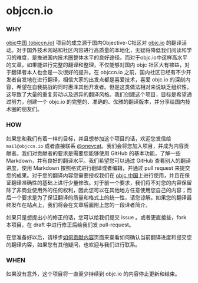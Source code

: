 objccn.io
========

### WHY

[objc中国 (objccn.io)](http://objccn.io) 项目的成立源于国内Objective-C社区对 [objc.io](http://objc.io) 的翻译活动。对于国外技术网站和社区内容进行高质量的本地化，无疑将降低我们阅读和学习的难度，是推进国内技术圈整体水平的良好途径。而对于objc.io中这样高水平的文章，如果能进行完整的翻译和整理，不仅能够对国内 objc 社区大有裨益，对于翻译者本人也会是一次很好的提升。在 objccn.io 之前，国内社区已经有不少开发者自发地在进行翻译，相信大家的出发点都是喜爱技术，喜爱 objc.io 的深刻内容，希望在自我挑战的同时惠泽其他开发者。但是这类做法相对来说缺乏组织性，这导致了大量的重复劳动以及迥异的翻译风格。我们创建这个项目，目标是希望通过努力，创建一个 objc.io 的完整的、准确的、优雅的翻译版本，并分享给国内技术圈的朋友们。

### HOW

如果您和我们有着一样的目标，并且想参加这个项目的话，欢迎您发信给 `mail@objccn.io` 或者直接联系 [@onevcat](http://weibo.com/onevcat)。我们会将您加入项目，并成为内容贡献者。我们对贡献者的要求是需要您能够使用 GitHub 的基本功能，了解一些 Markdown，并有良好的翻译水平。我们希望您可以通过 GitHub 查看别人的翻译进度，使用 Markdown 按照格式进行翻译或者编辑，并通过 pull request 来提交您的成果。对于您的翻译内容您需要授权我们在 [objc 中国](http://objccn.io)上进行使用，并且在保证翻译准确性的基础上进行少量修改。对于前一个要求，我们将不对您的内容保留除了非商业使用外的任何权利，因此您可以在其他地方任意使用您自己的内容；而后一个要求是为了保证翻译的质量和格式上的统一性，请您谅解。如果您的翻译最终发布在站点上，我们将会在文章后面附上您的一段译者简介。

如果只是想提出小的修正的话，您可以给我们提交 issue 。或者更直接些，fork 本项目，在 draft 中进行修正后给我们发  pull-request。

在您准备好以后，请移步[如何贡献内容](https://github.com/objccn/articles/wiki/如何贡献内容)页面来查看如何确认当前翻译进度和提交您的翻译内容，如果您有其他疑问，也欢迎与我们进行联系。

### WHEN

如果没有意外，这个项目将一直至少持续到 objc.io 的内容停止更新和结束。
